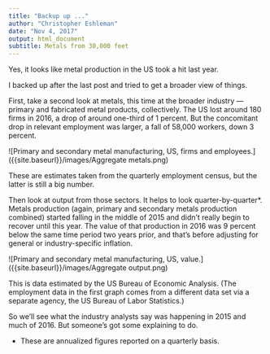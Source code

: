 ```yaml
---
title: "Backup up ..."
author: "Christopher Eshleman"
date: "Nov 4, 2017"
output: html_document
subtitle: Metals from 30,000 feet
---
```

Yes, it looks like metal production in the US took a hit last year. 

I backed up after the last post and tried to get a broader view of things. 

First, take a second look at metals, this time at the broader industry — primary and fabricated metal products, collectively. The US lost around 180 firms in 2016, a drop of around one-third of 1 percent. But the concomitant drop in relevant employment was larger, a fall of 58,000 workers, down 3 percent. 

![Primary and secondary metal manufacturing, US, firms and employees.]({{site.baseurl}}/images/Aggregate metals.png)

These are estimates taken from the quarterly employment census, but the latter is still a big number. 

Then look at output from those sectors. It helps to look quarter-by-quarter*. Metals production (again, primary and secondary metals production combined) started falling in the middle of 2015 and didn’t really begin to recover until this year. The value of that production in 2016 was 9 percent below the same time period two years prior, and that’s before adjusting for general or industry-specific inflation. 

![Primary and secondary metal manufacturing, US, value.]({{site.baseurl}}/images/Aggregate output.png)

This is data estimated by the US Bureau of Economic Analysis. (The employment data in the first graph comes from a different data set via a separate agency, the US Bureau of Labor Statistics.) 

So we’ll see what the industry analysts say was happening in 2015 and much of 2016. But someone’s got some explaining to do. 

* These are annualized figures reported on a quarterly basis. 
